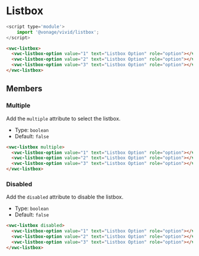 # Listbox

```js
<script type='module'>
    import '@vonage/vivid/listbox';
</script>
```

```html preview
<vwc-listbox>
  <vwc-listbox-option value="1" text="Listbox Option" role="option"></vwc-listbox-option>
  <vwc-listbox-option value="2" text="Listbox Option" role="option"></vwc-listbox-option>
  <vwc-listbox-option value="3" text="Listbox Option" role="option"></vwc-listbox-option>
</vwc-listbox>
```

## Members

### Multiple

Add the `multiple` attribute to select the listbox.

- Type: `boolean`
- Default: `false`

```html preview
<vwc-listbox multiple>
  <vwc-listbox-option value="1" text="Listbox Option" role="option"></vwc-listbox-option>
  <vwc-listbox-option value="2" text="Listbox Option" role="option"></vwc-listbox-option>
  <vwc-listbox-option value="3" text="Listbox Option" role="option"></vwc-listbox-option>
</vwc-listbox>
```

### Disabled

Add the `disabled` attribute to disable the listbox.

- Type: `boolean`
- Default: `false`

```html preview
<vwc-listbox disabled>
  <vwc-listbox-option value="1" text="Listbox Option" role="option"></vwc-listbox-option>
  <vwc-listbox-option value="2" text="Listbox Option" role="option"></vwc-listbox-option>
  <vwc-listbox-option value="3" text="Listbox Option" role="option"></vwc-listbox-option>
</vwc-listbox>
```
